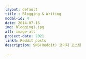 ```yaml
---
layout: default
title : Blogging & Writing
modal-id: 4
date: 2014-07-16
img: blogging1.jpg
alt: image-alt
project-date: 2021
link4: Reddit posts
description: SNS(Reddit) 코미디 포스팅

---
```

